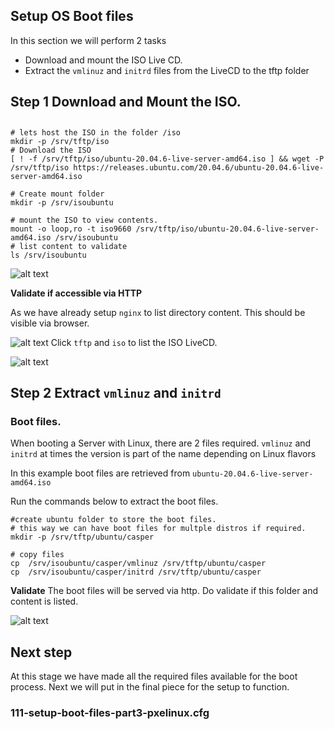 ## Setup OS Boot files

In this section we will perform 2 tasks 
- Download and mount the ISO Live CD.
- Extract the `vmlinuz` and `initrd` files from the LiveCD to the tftp folder

## Step 1 Download and Mount the ISO.

## 

```
# lets host the ISO in the folder /iso
mkdir -p /srv/tftp/iso
# Download the ISO
[ ! -f /srv/tftp/iso/ubuntu-20.04.6-live-server-amd64.iso ] && wget -P /srv/tftp/iso https://releases.ubuntu.com/20.04.6/ubuntu-20.04.6-live-server-amd64.iso

# Create mount folder 
mkdir -p /srv/isoubuntu

# mount the ISO to view contents.
mount -o loop,ro -t iso9660 /srv/tftp/iso/ubuntu-20.04.6-live-server-amd64.iso /srv/isoubuntu
# list content to validate
ls /srv/isoubuntu

```

![alt text](./../screenshots/Alpine1-screenshots/mount-ubuntu-iso.png)

**Validate if accessible via HTTP** 

As we have already setup `nginx` to list directory content. This should be visible via browser.

![alt text](./../screenshots/Alpine1-screenshots/browser-list-isoubuntu-content.png)
Click `tftp` and `iso` to list the ISO LiveCD.

![alt text](./../screenshots/Alpine1-screenshots/browser-iso-ubuntu.png)

## Step 2 Extract `vmlinuz` and `initrd`

### Boot files.

When booting a Server with Linux, there are 2 files required.
`vmlinuz` and `initrd` at times the version is part of the name depending on Linux flavors

In this example boot files are retrieved from `ubuntu-20.04.6-live-server-amd64.iso`



Run the commands below to extract the boot files.

```
#create ubuntu folder to store the boot files.
# this way we can have boot files for multple distros if required.
mkdir -p /srv/tftp/ubuntu/casper

# copy files
cp  /srv/isoubuntu/casper/vmlinuz /srv/tftp/ubuntu/casper
cp  /srv/isoubuntu/casper/initrd /srv/tftp/ubuntu/casper
```

**Validate**
The boot files will be served via http. Do validate if this folder and content is listed.


 ![alt text](./../screenshots/Alpine1-screenshots/browser-list-casper.png)


 ## Next step

At this stage we have made all the required files available for the boot process.
Next we will put in the final piece for the setup to function.
### 111-setup-boot-files-part3-pxelinux.cfg